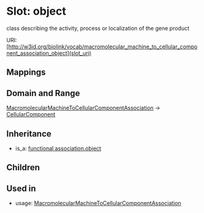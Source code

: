 # Slot: object


class describing the activity, process or localization of the gene product

URI: [http://w3id.org/biolink/vocab/macromolecular_machine_to_cellular_component_association_object](slot_uri)
## Mappings

## Domain and Range

[MacromolecularMachineToCellularComponentAssociation](MacromolecularMachineToCellularComponentAssociation.md) -> [CellularComponent](CellularComponent.md)
## Inheritance

 *  is_a: [functional association.object](functional_association_object.md)
## Children

## Used in

 *  usage: [MacromolecularMachineToCellularComponentAssociation](MacromolecularMachineToCellularComponentAssociation.md)
